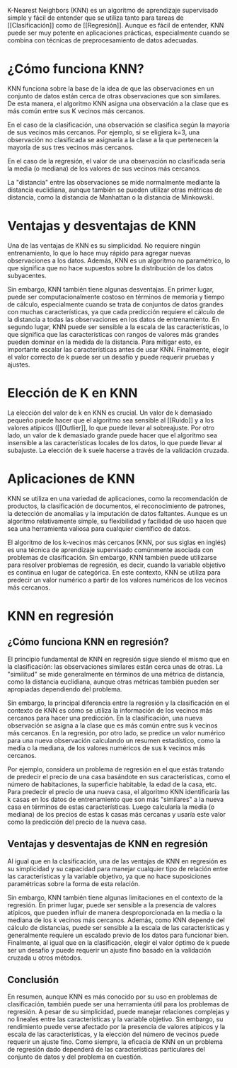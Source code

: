 K-Nearest Neighbors (KNN) es un algoritmo de aprendizaje supervisado simple y fácil de entender que se utiliza tanto para tareas de [[Clasificación]] como de [[Regresión]]. Aunque es fácil de entender, KNN puede ser muy potente en aplicaciones prácticas, especialmente cuando se combina con técnicas de preprocesamiento de datos adecuadas.

# ¿Cómo funciona KNN?

KNN funciona sobre la base de la idea de que las observaciones en un conjunto de datos están cerca de otras observaciones que son similares. De esta manera, el algoritmo KNN asigna una observación a la clase que es más común entre sus K vecinos más cercanos.

En el caso de la clasificación, una observación se clasifica según la mayoría de sus vecinos más cercanos. Por ejemplo, si se eligiera k=3, una observación no clasificada se asignaría a la clase a la que pertenecen la mayoría de sus tres vecinos más cercanos. 

En el caso de la regresión, el valor de una observación no clasificada sería la media (o mediana) de los valores de sus vecinos más cercanos.

La "distancia" entre las observaciones se mide normalmente mediante la distancia euclidiana, aunque también se pueden utilizar otras métricas de distancia, como la distancia de Manhattan o la distancia de Minkowski.

# Ventajas y desventajas de KNN

Una de las ventajas de KNN es su simplicidad. No requiere ningún entrenamiento, lo que lo hace muy rápido para agregar nuevas observaciones a los datos. Además, KNN es un algoritmo no paramétrico, lo que significa que no hace supuestos sobre la distribución de los datos subyacentes.

Sin embargo, KNN también tiene algunas desventajas. En primer lugar, puede ser computacionalmente costoso en términos de memoria y tiempo de cálculo, especialmente cuando se trata de conjuntos de datos grandes con muchas características, ya que cada predicción requiere el cálculo de la distancia a todas las observaciones en los datos de entrenamiento. En segundo lugar, KNN puede ser sensible a la escala de las características, lo que significa que las características con rangos de valores más grandes pueden dominar en la medida de la distancia. Para mitigar esto, es importante escalar las características antes de usar KNN. Finalmente, elegir el valor correcto de k puede ser un desafío y puede requerir pruebas y ajustes.

# Elección de K en KNN

La elección del valor de k en KNN es crucial. Un valor de k demasiado pequeño puede hacer que el algoritmo sea sensible al [[Ruido]] y a los valores atípicos ([[Outlier]], lo que puede llevar al sobreajuste. Por otro lado, un valor de k demasiado grande puede hacer que el algoritmo sea insensible a las características locales de los datos, lo que puede llevar al subajuste. La elección de k suele hacerse a través de la validación cruzada.

# Aplicaciones de KNN

KNN se utiliza en una variedad de aplicaciones, como la recomendación de productos, la clasificación de documentos, el reconocimiento de patrones, la detección de anomalías y la imputación de datos faltantes. Aunque es un algoritmo relativamente simple, su flexibilidad y facilidad de uso hacen que sea una herramienta valiosa para cualquier científico de datos.

El algoritmo de los k-vecinos más cercanos (KNN, por sus siglas en inglés) es una técnica de aprendizaje supervisado comúnmente asociada con problemas de clasificación. Sin embargo, KNN también puede utilizarse para resolver problemas de regresión, es decir, cuando la variable objetivo es continua en lugar de categórica. En este contexto, KNN se utiliza para predecir un valor numérico a partir de los valores numéricos de los vecinos más cercanos.


# KNN en regresión

## ¿Cómo funciona KNN en regresión?

El principio fundamental de KNN en regresión sigue siendo el mismo que en la clasificación: las observaciones similares están cerca unas de otras. La "similitud" se mide generalmente en términos de una métrica de distancia, como la distancia euclidiana, aunque otras métricas también pueden ser apropiadas dependiendo del problema.

Sin embargo, la principal diferencia entre la regresión y la clasificación en el contexto de KNN es cómo se utiliza la información de los vecinos más cercanos para hacer una predicción. En la clasificación, una nueva observación se asigna a la clase que es más común entre sus k vecinos más cercanos. En la regresión, por otro lado, se predice un valor numérico para una nueva observación calculando un resumen estadístico, como la media o la mediana, de los valores numéricos de sus k vecinos más cercanos.

Por ejemplo, considera un problema de regresión en el que estás tratando de predecir el precio de una casa basándote en sus características, como el número de habitaciones, la superficie habitable, la edad de la casa, etc. Para predecir el precio de una nueva casa, el algoritmo KNN identificaría las k casas en los datos de entrenamiento que son más "similares" a la nueva casa en términos de estas características. Luego calcularía la media (o mediana) de los precios de estas k casas más cercanas y usaría este valor como la predicción del precio de la nueva casa.

## Ventajas y desventajas de KNN en regresión

Al igual que en la clasificación, una de las ventajas de KNN en regresión es su simplicidad y su capacidad para manejar cualquier tipo de relación entre las características y la variable objetivo, ya que no hace suposiciones paramétricas sobre la forma de esta relación.

Sin embargo, KNN también tiene algunas limitaciones en el contexto de la regresión. En primer lugar, puede ser sensible a la presencia de valores atípicos, que pueden influir de manera desproporcionada en la media o la mediana de los k vecinos más cercanos. Además, como KNN depende del cálculo de distancias, puede ser sensible a la escala de las características y generalmente requiere un escalado previo de los datos para funcionar bien. Finalmente, al igual que en la clasificación, elegir el valor óptimo de k puede ser un desafío y puede requerir un ajuste fino basado en la validación cruzada u otros métodos.

## Conclusión

En resumen, aunque KNN es más conocido por su uso en problemas de clasificación, también puede ser una herramienta útil para los problemas de regresión. A pesar de su simplicidad, puede manejar relaciones complejas y no lineales entre las características y la variable objetivo. Sin embargo, su rendimiento puede verse afectado por la presencia de valores atípicos y la escala de las características, y la elección del número de vecinos puede requerir un ajuste fino. Como siempre, la eficacia de KNN en un problema de regresión dado dependerá de las características particulares del conjunto de datos y del problema en cuestión.
